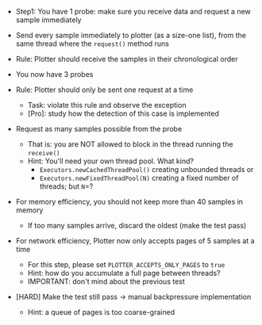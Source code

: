 

- Step1: You have 1 probe: make sure you receive data and request a new sample immediately
  
- Send every sample immediately to plotter (as a size-one list), from the same thread where the `request()` method runs
- Rule: Plotter should receive the samples in their chronological order
- You now have 3 probes
- Rule: Plotter should only be sent one request at a time
  - Task: violate this rule and observe the exception
  - [Pro]: study how the detection of this case is implemented
- Request as many samples possible from the probe 
  - That is: you are NOT allowed to block in the thread running the `receive()`
  - Hint: You'll need your own thread pool. What kind? 
    - `Executors.newCachedThreadPool()` creating unbounded threads or 
    - `Executors.newFixedThreadPool(N)` creating a fixed number of threads; but `N`=?
- For memory efficiency, you should not keep more than 40 samples in memory
  - If too many samples arrive, discard the oldest (make the test pass)
- For network efficiency, Plotter now only accepts pages of 5 samples at a time
    - For this step, please set `PLOTTER_ACCEPTS_ONLY_PAGES` to `true` 
    - Hint: how do you accumulate a full page between threads?
    - IMPORTANT: don't mind about the previous test
- [HARD] Make the test still pass -> manual backpressure implementation
  - Hint: a queue of pages is too coarse-grained
  
